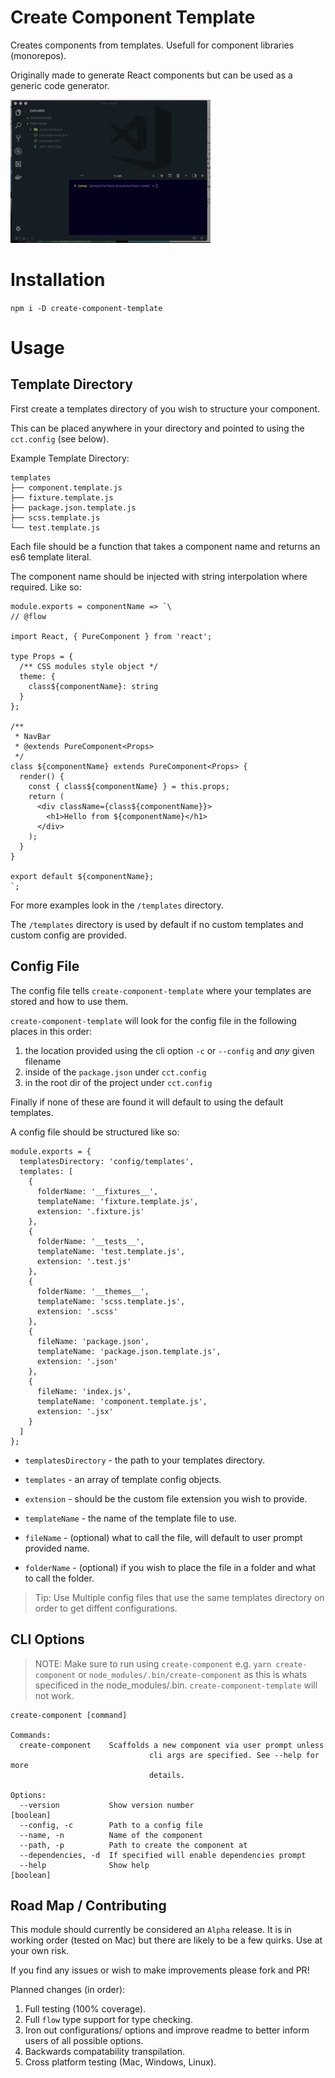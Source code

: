 # Create Component Template

Creates components from templates. Usefull for component libraries (monorepos).

Originally made to generate React components but can be used as a generic code generator.

![Usage Gif](https://github.com/JonnyPickard/create-component-template/blob/master/docs/cct.gif)

# Installation

`npm i -D create-component-template`

# Usage

## Template Directory

First create a templates directory of you wish to structure your component.

This can be placed anywhere in your directory and pointed to using the `cct.config` (see below).

Example Template Directory:

```
templates
├── component.template.js
├── fixture.template.js
├── package.json.template.js
├── scss.template.js
└── test.template.js
```

Each file should be a function that takes a component name and returns an es6 template literal.

The component name should be injected with string interpolation where required. Like so:

```
module.exports = componentName => `\
// @flow

import React, { PureComponent } from 'react';

type Props = {
  /** CSS modules style object */
  theme: {
    class${componentName}: string
  }
};

/**
 * NavBar
 * @extends PureComponent<Props>
 */
class ${componentName} extends PureComponent<Props> {
  render() {
    const { class${componentName} } = this.props;
    return (
      <div className={class${componentName}}>
        <h1>Hello from ${componentName}</h1>
      </div>
    );
  }
}

export default ${componentName};
`;
```

For more examples look in the `/templates` directory.

The `/templates` directory is used by default if no custom templates and custom config are provided.

## Config File

The config file tells `create-component-template` where your templates are stored and how to use them.

`create-component-template` will look for the config file in the following places in this order:

1. the location provided using the cli option `-c` or `--config` and *any* given filename
2. inside of the `package.json` under `cct.config`
3. in the root dir of the project under `cct.config`

Finally if none of these are found it will default to using the default templates.

A config file should be structured like so:

```
module.exports = {
  templatesDirectory: 'config/templates',
  templates: [
    {
      folderName: '__fixtures__',
      templateName: 'fixture.template.js',
      extension: '.fixture.js'
    },
    {
      folderName: '__tests__',
      templateName: 'test.template.js',
      extension: '.test.js'
    },
    {
      folderName: '__themes__',
      templateName: 'scss.template.js',
      extension: '.scss'
    },
    {
      fileName: 'package.json',
      templateName: 'package.json.template.js',
      extension: '.json'
    },
    {
      fileName: 'index.js',
      templateName: 'component.template.js',
      extension: '.jsx'
    }
  ]
};
```

- `templatesDirectory` - the path to your templates directory.
- `templates` - an array of template config objects.

- `extension` - should be the custom file extension you wish to provide.
- `templateName` - the name of the template file to use.
- `fileName` - (optional) what to call the file, will default to user prompt provided name.
- `folderName` - (optional) if you wish to place the file in a folder and what to call the folder.

> Tip: Use Multiple config files that use the same templates directory on order to get diffent configurations.

## CLI Options

> NOTE: Make sure to run using `create-component` e.g. `yarn create-component` or `node_modules/.bin/create-component` as this is whats specificed in the node_modules/.bin. `create-component-template` will not work.

```
create-component [command]

Commands:
  create-component    Scaffolds a new component via user prompt unless
                               cli args are specified. See --help for more
                               details.

Options:
  --version           Show version number                              [boolean]
  --config, -c        Path to a config file
  --name, -n          Name of the component
  --path, -p          Path to create the component at
  --dependencies, -d  If specified will enable dependencies prompt
  --help              Show help                                        [boolean]
```

## Road Map / Contributing

This module should currently be considered an `Alpha` release. It is in working order (tested on Mac) but there are likely to be a few quirks. Use at your own risk.  

If you find any issues or wish to make improvements please fork and PR!

Planned changes (in order):

1. Full testing (100% coverage).
2. Full `flow` type support for type checking.
3. Iron out configurations/ options and improve readme to better inform users of all possible options.
4. Backwards compatability transpilation.
5. Cross platform testing (Mac, Windows, Linux).
